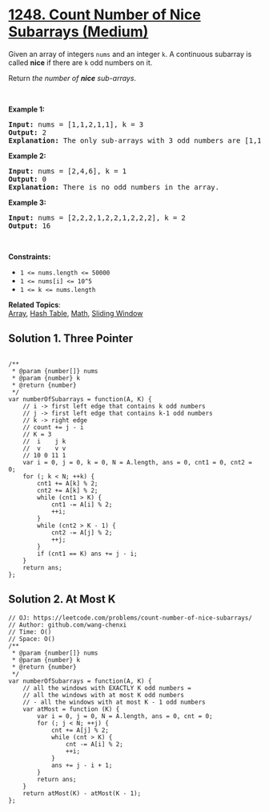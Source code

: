 # [1248. Count Number of Nice Subarrays (Medium)](https://leetcode.com/problems/count-number-of-nice-subarrays/)

<p>Given an array of integers <code>nums</code> and an integer <code>k</code>. A continuous subarray is called <strong>nice</strong> if there are <code>k</code> odd numbers on it.</p>

<p>Return <em>the number of <strong>nice</strong> sub-arrays</em>.</p>

<p>&nbsp;</p>
<p><strong>Example 1:</strong></p>

<pre><strong>Input:</strong> nums = [1,1,2,1,1], k = 3
<strong>Output:</strong> 2
<strong>Explanation:</strong> The only sub-arrays with 3 odd numbers are [1,1,2,1] and [1,2,1,1].
</pre>

<p><strong>Example 2:</strong></p>

<pre><strong>Input:</strong> nums = [2,4,6], k = 1
<strong>Output:</strong> 0
<strong>Explanation:</strong> There is no odd numbers in the array.
</pre>

<p><strong>Example 3:</strong></p>

<pre><strong>Input:</strong> nums = [2,2,2,1,2,2,1,2,2,2], k = 2
<strong>Output:</strong> 16
</pre>

<p>&nbsp;</p>
<p><strong>Constraints:</strong></p>

<ul>
	<li><code>1 &lt;= nums.length &lt;= 50000</code></li>
	<li><code>1 &lt;= nums[i] &lt;= 10^5</code></li>
	<li><code>1 &lt;= k &lt;= nums.length</code></li>
</ul>

**Related Topics**:  
[Array](https://leetcode.com/tag/array/), [Hash Table](https://leetcode.com/tag/hash-table/), [Math](https://leetcode.com/tag/math/), [Sliding Window](https://leetcode.com/tag/sliding-window/)

## Solution 1. Three Pointer

```JS

/**
 * @param {number[]} nums
 * @param {number} k
 * @return {number}
 */
var numberOfSubarrays = function(A, K) {
    // i -> first left edge that contains k odd numbers
    // j -> first left edge that contains k-1 odd numbers
    // k -> right edge
    // count += j - i
    // K = 3
    //  i    j k
    //  v    v v
    // 10 0 11 1
    var i = 0, j = 0, k = 0, N = A.length, ans = 0, cnt1 = 0, cnt2 = 0;
    for (; k < N; ++k) {
        cnt1 += A[k] % 2;
        cnt2 += A[k] % 2;
        while (cnt1 > K) {
            cnt1 -= A[i] % 2;
            ++i;
        }
        while (cnt2 > K - 1) {
            cnt2 -= A[j] % 2;
            ++j;
        }
        if (cnt1 == K) ans += j - i;
    }
    return ans;
};

```

## Solution 2. At Most K

```JS
// OJ: https://leetcode.com/problems/count-number-of-nice-subarrays/
// Author: github.com/wang-chenxi
// Time: O()
// Space: O()
/**
 * @param {number[]} nums
 * @param {number} k
 * @return {number}
 */
var numberOfSubarrays = function(A, K) {
    // all the windows with EXACTLY K odd numbers =
    // all the windows with at most K odd numbers
    // - all the windows with at most K - 1 odd numbers
    var atMost = function (K) {
        var i = 0, j = 0, N = A.length, ans = 0, cnt = 0;
        for (; j < N; ++j) {
            cnt += A[j] % 2;
            while (cnt > K) {
                cnt -= A[i] % 2;
                ++i;
            }
            ans += j - i + 1;
        }
        return ans;
    }
    return atMost(K) - atMost(K - 1);
};

```
